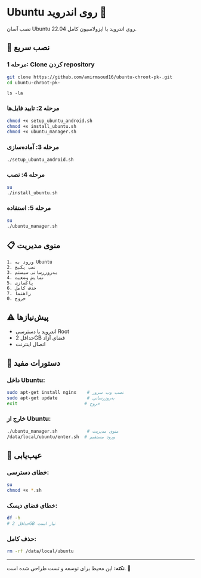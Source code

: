 # Ubuntu روی اندروید 🐧

نصب آسان Ubuntu 22.04 روی اندروید با ایزولاسیون کامل.

## 🚀 نصب سریع

### مرحله 1: Clone کردن repository
```bash
git clone https://github.com/amirmsoud16/ubuntu-chroot-pk-.git
cd ubuntu-chroot-pk-
```
```
ls -la
```

### مرحله 2: تایید فایل‌ها
```bash
chmod +x setup_ubuntu_android.sh
chmod +x install_ubuntu.sh
chmod +x ubuntu_manager.sh
```

### مرحله 3: آماده‌سازی
```bash
./setup_ubuntu_android.sh
```

### مرحله 4: نصب
```bash
su
./install_ubuntu.sh
```

### مرحله 5: استفاده
```bash
su
./ubuntu_manager.sh
```

## 📋 منوی مدیریت

```
1. ورود به Ubuntu
2. نصب پکیج
3. به‌روزرسانی سیستم
4. نمایش وضعیت
5. پاکسازی
6. حذف کامل
7. راهنما
0. خروج
```

## ⚠️ پیش‌نیازها

- اندروید با دسترسی Root
- حداقل 2GB فضای آزاد
- اتصال اینترنت

## 🔧 دستورات مفید

### داخل Ubuntu:
```bash
sudo apt-get install nginx    # نصب وب سرور
sudo apt-get update           # به‌روزرسانی
exit                         # خروج
```

### خارج از Ubuntu:
```bash
./ubuntu_manager.sh           # منوی مدیریت
/data/local/ubuntu/enter.sh  # ورود مستقیم
```

## 🐛 عیب‌یابی

### خطای دسترسی:
```bash
su
chmod +x *.sh
```

### خطای فضای دیسک:
```bash
df -h
# حداقل 2GB نیاز است
```

### حذف کامل:
```bash
rm -rf /data/local/ubuntu
```

---

**نکته:** این محیط برای توسعه و تست طراحی شده است. 🎉 
